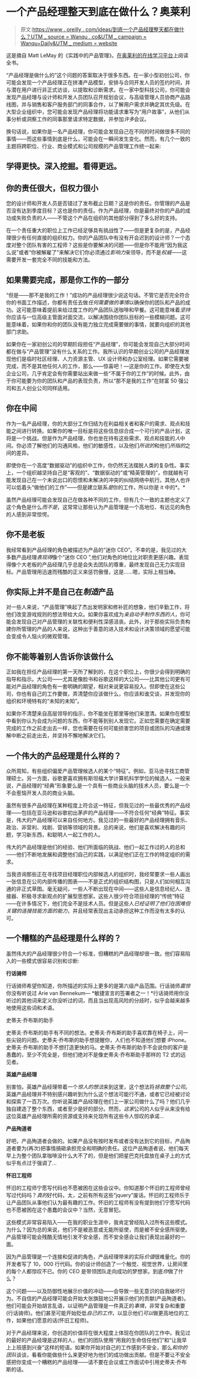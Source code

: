 # 一个产品经理整天到底在做什么？奥莱利

> 原文:[https://www . oreilly . com/ideas/到底一个产品经理整天都在做什么？UTM _ source = Wanqu . co&UTM _ campaign = Wanqu+Daily&UTM _ medium = website](https://www.oreilly.com/ideas/what-exactly-does-a-product-manager-do-all-day-anyhow?utm_source=wanqu.co&utm_campaign=Wanqu+Daily&utm_medium=website)

<aside class="post-note post-note-intro">

这是摘自 Matt LeMay 的《实践中的产品管理》。[在奥莱利的在线学习平台](https://www.safaribooksonline.com/library/view/product-management-in/9781491982266/)上阅读全书。

</aside>

“产品经理是做什么的”这个问题的答案取决于很多东西。在一家小型初创公司，你可能会发现一个产品经理正在拼凑产品模型，安排与合同开发人员的签约时间，并与潜在用户进行非正式访谈，以提取和诊断需求。在一家中型科技公司，你可能会发现产品经理与设计师和开发人员团队召开规划会议，与高级管理人员协商产品路线图，并与销售和客户服务部门的同事合作，以了解用户需求并确定其优先级。在大型企业组织中，您可能会发现产品经理将功能请求重写为“用户故事”，从他们从事分析或洞察工作的同事那里请求特定数据，并参加*许多*会议。

换句话说，如果你是一名产品经理，你可能会发现自己在不同的时间做很多不同的事情——而这些事情到底是什么，可能会在一瞬间发生变化。然而，有几个一致的主题将跨职位、行业、商业模式和公司规模的产品管理工作统一起来:

## 学得更快。深入挖掘。看得更远。

## 你的责任很大，但权力很小

您的设计师和开发人员是否错过了发布截止日期？这是你的责任。你管理的产品是否没有达到季度目标？这也是你的责任。作为产品经理，你是最终对你的产品的成功或失败负责的人——不管这个产品在组织的其他部分得到了多么好的支持。

在一个责任重大的职位上工作已经足够具有挑战性了——但是更复杂的是，产品经理很少有任何直接的组织权力。你的产品团队中有没有开会迟到的设计师？一个态度对整个团队有害的工程师？这些是你要解决的问题——但是你不能用“因为我这么说”或者“你被解雇了”来解决它们你必须通过*影响力*来领导，而不是*权威*——这需要开发一套完全不同的技能和方法。

## 如果需要完成，那是你工作的一部分

“但是——那不是我的工作！”成功的产品经理很少说这句话。不管它是否完全符合你的书面工作描述，你都有责任去做*任何需要做的事情*以确保你的团队和产品的成功。这可能意味着提前来给过度工作的产品团队送咖啡和早餐。这可能意味着*坚持*你应该与一位高级主管面对面交流，以解决围绕你团队目标的一些模糊问题。这可能意味着，如果你和你的团队没有能力独立完成需要做的事情，就要向组织的其他部门求助。

如果你在一家初创公司的早期阶段担任“产品经理”，你可能会发现自己大部分时间都在做与“产品管理”没有什么关系的工作。我所认识的早期创业公司的产品经理发现他们是临时社区经理、人力资源主管、UX 设计师和办公室经理。如果它需要被完成，而不是其他任何人的工作，那么——惊喜吧！—这是你的工作。即使在大型企业公司，几乎肯定会有你需要站出来做一些“不属于你的工作”的时候。此外，由于你可能要为你的团队和产品的表现负责，所以“那不是我的工作”在财富 50 强公司和五人创业公司同样适用。

## 你在中间

作为一名产品经理，你的大部分工作归结为在利益相关者和客户的需求、观点和技能之间进行转换。如果你的唯一目标是将这些信息综合成一个可行的产品计划，这将是一个挑战。但是作为产品经理，你也坐在持有这些需求、观点和技能的*人*中间。你必须了解他们的沟通风格，他们的敏感性，以及他们*所说的*和他们*所指的*之间的差异。

即使你在一个高度“数据驱动”的组织中工作，你仍然无法摆脱人类的复杂性。事实上，一个组织越坚持自己是“客观的”、“数据驱动的”或“精英管理的”，你就越有可能发现自己在一个未说出口的怨恨和未解决的冲突的纠结网络中航行。其他人也许可以低着头“做他们的工作”——但是建立联系*是*你的工作，所以你是 it 中的*。*

虽然产品经理可能会发现自己在做各种不同的工作，但有几个一致的主题也定义了这个角色是什么*而不是*，这常常让那些认为产品管理是一个高地位、有远见的角色的人感到非常惊愕。

## 你不是老板

我经常看到产品经理的角色被描述为产品的“迷你 CEO”。不幸的是，我见过的大多数产品经理*表现得*像个“迷你 CEO ”,他们对角色的地位比对职责更感兴趣。表现得像个大老板的产品经理几乎总是会失去团队的尊重，最终发现自己无力实现目标。产品管理用迅速而残酷的正义来惩罚傲慢，这是……嗯，实际上相当棒。

## 你实际上并不是自己在*制造*产品

对一些人来说，“产品管理”唤起了杰出发明家和修补匠的想象，他们辛勤工作，将他们改变游戏规则的想法带给大众。如果你喜欢成为*亲自动手制作东西的人*，你可能会发现自己对产品管理的关联性和便利性深感沮丧。此外，对于那些实际负责构建你所管理的产品的人来说，这种出于善意的进入技术和设计决策领域的愿望可能会变成令人恼火的微观管理。

## 你不能等着别人告诉你该做什么

正如我在担任产品经理的第一天所了解到的，在这个职位上，你很少会得到明确的指导和指示。大公司——尤其是像脸书和谷歌这样的大公司——比其他公司更有可能对产品经理的角色有一套明确的期望，相对来说更容易投入。但即使在这些公司，你也有自己的工作要做，弄清楚你应该做什么，你应该和谁交谈，并发现你的组织和环境特有的“未知的未知”。

如果你不清楚来自高层领导的指示，你不能坐在那里等他们来澄清。如果你在模型中看到你认为会成为问题的东西，你不能等到别人发现它。正如您需要在确定需要完成的工作之前走出去一样，您也需要在任何可能损害您的项目或团队的沟通或理解中断之前走出去，并坚持不懈地解决它们。

## 一个伟大的产品经理是什么样的？

众所周知，有些组织偏爱产品管理候选人的某个“特征”。例如，亚马逊寻找工商管理硕士。另一方面，谷歌更喜欢拥有斯坦福大学计算机科学学位的候选人。一般来说，产品经理的“经典”形象要么是一个具有一些商业头脑的技术人员，要么是一个不会惹恼开发人员的商业头脑。

虽然有很多产品经理在某种程度上符合这一特征，但我见过的一些最优秀的产品经理——包括在亚马逊和谷歌初出茅庐的产品经理——不符合任何“经典”特征。事实是，伟大的产品经理可以来自任何地方。我见过的一些最好的产品经理拥有音乐、政治、非营利、戏剧、营销等领域的背景。总的来说，他们是喜欢解决有趣的问题，学习新东西，和聪明人一起工作的人。

伟大的产品经理是他们的经验、他们所面临的挑战、他们一起工作过的人的总和——他们不断地发展和调整他们自己的实践，以满足他们正在工作的特定组织的需求。

当我咨询那些正在寻找项目经理职位内部候选人的组织时，我经常要求一些人画出一张信息在公司内部传播的图表——不是正式的组织结构图，只是人们如何相互沟通的非正式草图。毫无疑问，一些人不断出现在中间——这些人是信息经纪人、连接器、积极寻求新观点的扩展型思想家。这些人很少符合项目经理的“传统”特征——在许多情况下，他们完全不是技术人员。但是这些人*已经证明了他们在困难但关键的连接技能方面的能力*，并且经常表现出主动承担这种工作而没有太多的认可。

## 一个糟糕的产品经理是什么样的？

虽然伟大的产品经理很少符合一个标准，但糟糕的产品经理却很一致。他们容易陷入的一些模式很容易识别和诊断:

**行话骑师**

行话骑师希望你知道，你所描述的实际上更多的是第六级产品范围。行话骑师*震惊*你没有听说过 Arie van Bennekum— *敏捷宣言的签署者之一！*行话骑师用你没听过的其他词来定义你没听过的词，而且当出现高风险的分歧时，似乎会越来越多地使用这些词和术语。

史蒂夫·乔布斯的助手

史蒂夫·乔布斯的助手有不同的想法。史蒂夫·乔布斯的助手喜欢靠在椅子上，问一些尖锐的问题。史蒂夫·乔布斯的助手想提醒你，人们也不知道他们想要 iPhone。史蒂夫·乔布斯的助手不想打造更快的马。史蒂夫·乔布斯的助手不会说你的客户是愚蠢的，至少不完全是，但他们绝对不是像史蒂夫·乔布斯助手那样的 T2 式的远见者。

**英雄产品经理**

别害怕，英雄产品经理带着一个*惊人的想法*来到这里，这个想法将*拯救整个公司*。英雄产品经理并不特别感兴趣听到为什么这个想法可能行不通，或者它已经被讨论和探索了一百万次。你听说英雄产品经理在他们上一家公司做什么了吗？他们几乎独自建造了整个东西，或者至少是好的部分。然而，*这家*公司的人似乎从来没有给这位英雄产品经理所需的资源或支持来兑现所有这些令人惊叹的承诺…

**产品殉道者**

好吧，产品殉道者会做的。如果产品没有按时发布或者没有达到它的目标，产品殉道者要为(再次)把事情搞砸承担完全和明确的责任。这位产品殉道者说，他们每天早上为整个团队拿咖啡没什么大不了的，但是他们把星巴克托盘放在桌子上的方式似乎有点过于强调了…

**怀旧工程师**

怀旧的工程师宁愿写代码也不愿被困在这些会议中。你知道那个怀旧的工程师曾经写过代码吗？*真的*好代码，太，之前有所有这些“jquery”废话。怀旧的工程师乐于让产品团队从事他们认为最有趣的工作。怀旧的工程师有没有提到他们宁愿写代码也不愿被困在这个愚蠢的会议中？当然，无意冒犯。

这些模式非常容易陷入——在我的职业生涯中，我肯定曾经陷入过所有这些模式。为什么？因为总的来说，他们不是被恶意或无能所驱使，而是被不安全感所驱使。产品管理可能会残酷无情地引发不安全感，而不安全感会让我们表现出最好的一面。

因为产品管理是一个连接和促进的角色，产品经理带来的实际*价值*很难量化。你的开发者写了 10，000 行代码。你的设计师创造了一个触觉、视觉世界，让房间里的每个人都惊叹不已。你的 CEO 是带领团队走向成功的梦想家。到底*你*做了什么？

这个问题——以及防御性地展示价值的冲动——会导致一些无意识的自我破坏行为。不自信的产品经理可能会开始大张旗鼓地公开展示他们的贡献(产品殉道者)。他们可能会开始胡言乱语，以证明产品管理是一件真正的*事情*，非常复杂和重要(行话骑师)。他们甚至可能开始贬低*自己的工作*，以显示他们*可以*做更高地位的工作，如果他们愿意的话(怀旧工程师)。

对于产品经理来说，你创造的价值将在很大程度上体现在你团队的工作中。我见过的最好的产品经理是这样的人，他们的团队使用“用我的生命信任他们”和“让我早上上班感到兴奋”这样的短语。如果你开始对自己的工作感到不安全，那么*和你的团队*谈谈，看看你能做些什么来更好地为他们的成功做出贡献。但是不要让不安全感把你变成一个糟糕的产品经理——请不要在会议或工作面试中引用史蒂夫·乔布斯的话。